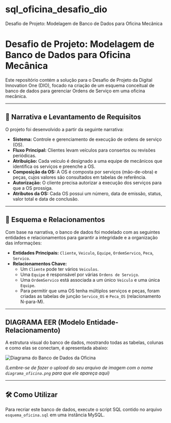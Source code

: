 # sql_oficina_desafio_dio
Desafio de Projeto: Modelagem de Banco de Dados para Oficina Mecânica
# Desafio de Projeto: Modelagem de Banco de Dados para Oficina Mecânica

Este repositório contém a solução para o Desafio de Projeto da Digital Innovation One (DIO), focado na criação de um esquema conceitual de banco de dados para gerenciar Ordens de Serviço em uma oficina mecânica.

---

## 📝 Narrativa e Levantamento de Requisitos

O projeto foi desenvolvido a partir da seguinte narrativa:

* **Sistema:** Controle e gerenciamento de execução de ordens de serviço (OS).
* **Fluxo Principal:** Clientes levam veículos para consertos ou revisões periódicas.
* **Atribuição:** Cada veículo é designado a uma equipe de mecânicos que identifica os serviços e preenche a OS.
* **Composição da OS:** A OS é composta por serviços (mão-de-obra) e peças, cujos valores são consultados em tabelas de referência.
* **Autorização:** O cliente precisa autorizar a execução dos serviços para que a OS prossiga.
* **Atributos da OS:** Cada OS possui um número, data de emissão, status, valor total e data de conclusão.

---

## 🔗 Esquema e Relacionamentos

Com base na narrativa, o banco de dados foi modelado com as seguintes entidades e relacionamentos para garantir a integridade e a organização das informações:

-   **Entidades Principais:** `Cliente`, `Veiculo`, `Equipe`, `OrdemServico`, `Peca`, `Servico`.
-   **Relacionamentos Chave:**
    -   Um `Cliente` pode ter vários `Veiculos`.
    -   Uma `Equipe` é responsável por várias `Ordens de Serviço`.
    -   Uma `OrdemServico` está associada a um único `Veiculo` e uma única `Equipe`.
    -   Para permitir que uma OS tenha múltiplos serviços e peças, foram criadas as tabelas de junção `Servico_OS` e `Peca_OS` (relacionamento N-para-M).

---

##  DIAGRAMA EER (Modelo Entidade-Relacionamento)

A estrutura visual do banco de dados, mostrando todas as tabelas, colunas e como elas se conectam, é apresentada abaixo:

![Diagrama do Banco de Dados da Oficina](diagrama_oficina.png)

*(Lembre-se de fazer o upload do seu arquivo de imagem com o nome `diagrama_oficina.png` para que ele apareça aqui)*

---

## 🛠️ Como Utilizar

Para recriar este banco de dados, execute o script SQL contido no arquivo `esquema_oficina.sql` em uma instância MySQL.
